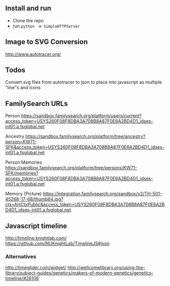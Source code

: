 Install and run
---------------
- Clone the repo
- run ```python -m SimpleHTTPServer```

Image to SVG Conversion
-----------------------
http://www.autotracer.org/

Todos
-----
Convert svg files from autotracer to json to place into javascript as multiple
"line"s and icons

FamilySearch URLs
-----------------
Person
https://sandbox.familysearch.org/platform/users/current?access_token=USYS260F08F8DBA3A708B8A87F0E6A2BD4D1_idses-int01.a.fsglobal.net

Ancestry
https://sandbox.familysearch.org/platform/tree/ancestry?person=KW71-SFK&access_token=USYS260F08F8DBA3A708B8A87F0E6A2BD4D1_idses-int01.a.fsglobal.net

Person Memories
https://sandbox.familysearch.org/platform/tree/persons/KW71-SFK/memories?access_token=USYS260F08F8DBA3A708B8A87F0E6A2BD4D1_idses-int01.a.fsglobal.net

Memory (Picture)
https://integration.familysearch.org/sandbox/v2/TH-501-45268-17-68/thumb64.jpg?ctx=ArtCtxPublic&access_token=USYS260F08F8DBA3A708B8A87F0E6A2BD4D1_idses-int01.a.fsglobal.net

Javascript timeline
-------------------
http://timeline.knightlab.com/
https://github.com/NUKnightLab/TimelineJS#json

### Alternatives
http://timeglider.com/widget/
http://wellcomelibrary.org/using-the-library/subject-guides/genetics/makers-of-modern-genetics/genetics-timeline/#28106
